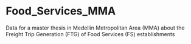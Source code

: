 # Food_Services_MMA
Data for a master thesis in Medellin Metropolitan Area (MMA) about the Freight Trip Generation (FTG) of Food Services (FS) establishments
